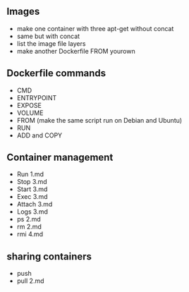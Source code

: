 ## Images
- make one container with three apt-get without concat
- same but with concat
- list the image file layers
- make another Dockerfile FROM yourown

## Dockerfile commands
- CMD
- ENTRYPOINT
- EXPOSE
- VOLUME
- FROM (make the same script run on Debian and Ubuntu)
- RUN
- ADD and COPY

## Container management

- Run 1.md
- Stop 3.md
- Start 3.md
- Exec 3.md
- Attach 3.md
- Logs 3.md
- ps 2.md
- rm 2.md
- rmi 4.md

## sharing containers
- push
- pull 2.md
